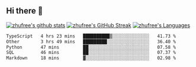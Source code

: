 ## Hi there 👋
[![zhufree's github stats](https://github-readme-stats.vercel.app/api?username=zhufree&show_icons=true&count_private=true)](https://github.com/anuraghazra/github-readme-stats)
[![zhufree's GitHub Streak](https://streak-stats.demolab.com/?user=zhufree)](https://git.io/streak-stats)
[![zhufree's Languages](https://github-readme-stats.vercel.app/api/top-langs/?username=zhufree&layout=compact&langs_count=10)](https://github.com/anuraghazra/github-readme-stats)
<!--START_SECTION:waka-->

```txt
TypeScript   4 hrs 23 mins   ██████████▒░░░░░░░░░░░░░░   41.73 %
Other        3 hrs 49 mins   █████████░░░░░░░░░░░░░░░░   36.40 %
Python       47 mins         ██░░░░░░░░░░░░░░░░░░░░░░░   07.58 %
SQL          46 mins         ██░░░░░░░░░░░░░░░░░░░░░░░   07.37 %
Markdown     18 mins         ▓░░░░░░░░░░░░░░░░░░░░░░░░   02.98 %
```

<!--END_SECTION:waka-->

<!--
**zhufree/zhufree** is a ✨ _special_ ✨ repository because its `README.md` (this file) appears on your GitHub profile.

Here are some ideas to get you started:

- 🔭 I’m currently working on ...
- 🌱 I’m currently learning ...
- 👯 I’m looking to collaborate on ...
- 🤔 I’m looking for help with ...
- 💬 Ask me about ...
- 📫 How to reach me: ...
- 😄 Pronouns: ...
- ⚡ Fun fact: ...
-->
